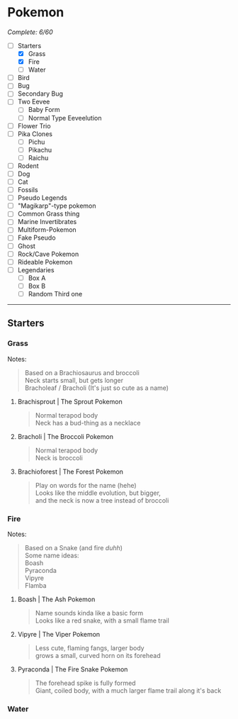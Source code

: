 # Pokemon

*Complete: 6/60*

- [ ] Starters
    - [X] Grass
    - [X] Fire
    - [ ] Water
- [ ] Bird
- [ ] Bug
- [ ] Secondary Bug
- [ ] Two Eevee
    - [ ] Baby Form
    - [ ] Normal Type Eeveelution
- [ ] Flower Trio
- [ ] Pika Clones
    - [ ] Pichu
    - [ ] Pikachu
    - [ ] Raichu
- [ ] Rodent
- [ ] Dog
- [ ] Cat
- [ ] Fossils
- [ ] Pseudo Legends
- [ ] "Magikarp"-type pokemon
- [ ] Common Grass thing
- [ ] Marine Invertibrates
- [ ] Multiform-Pokemon
- [ ] Fake Pseudo
- [ ] Ghost
- [ ] Rock/Cave Pokemon
- [ ] Rideable Pokemon
- [ ] Legendaries
    - [ ] Box A
    - [ ] Box B
    - [ ] Random Third one

---

## Starters

### Grass
Notes:
> Based on a Brachiosaurus and broccoli  
> Neck starts small, but gets longer  
> Bracholeaf / Bracholi (It's just so cute as a name)  
1. Brachisprout  |  The Sprout Pokemon
    > Normal terapod body  
    > Neck has a bud-thing as a necklace  
2. Bracholi      |  The Broccoli Pokemon
    > Normal terapod body  
    > Neck is broccoli  
3. Brachioforest |  The Forest Pokemon 
    > Play on words for the name (hehe)  
    > Looks like the middle evolution, but bigger,  
    > and the neck is now a tree instead of broccoli  

### Fire
Notes:
> Based on a Snake (and fire _duhh_)  
> Some name ideas:  
> Boash  
> Pyraconda  
> Vipyre  
> Flamba  
1. Boash | The Ash Pokemon
    > Name sounds kinda like a basic form  
    > Looks like a red snake, with a small flame trail
2. Vipyre | The Viper Pokemon
    > Less cute, flaming fangs, larger body  
    > grows a small, curved horn on its forehead  
3. Pyraconda | The Fire Snake Pokemon
    > The forehead spike is fully formed  
    > Giant, coiled body, with a much larger flame trail along it's back

### Water
